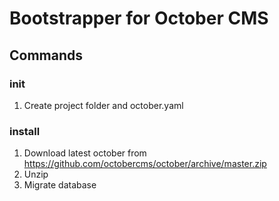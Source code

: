 # Bootstrapper for October CMS


## Commands

### init

1. Create project folder and october.yaml

### install

1. Download latest october from https://github.com/octobercms/october/archive/master.zip
2. Unzip
3. Migrate database
